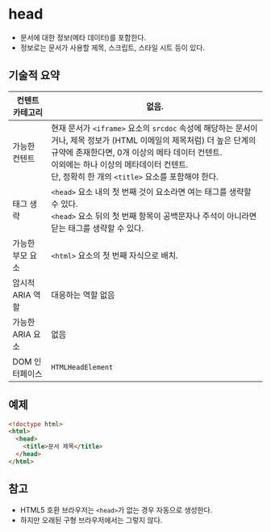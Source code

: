 # head

- 문서에 대한 정보(메타 데이터)를 포함한다.
- 정보로는 문서가 사용할 제목, 스크립트, 스타일 시트 등이 있다.

## 기술적 요약

| 컨텐트 카테고리 | 없음. |
| --- | --- |
| 가능한 컨텐트 | 현재 문서가 `<iframe>` 요소의 `srcdoc` 속성에 해당하는 문서이거나, 제목 정보가 (HTML 이메일의 제목처럼) 더 높은 단계의 규약에 존재한다면, 0개 이상의 메타 데이터 컨텐트.<br>이외에는 하나 이상의 메타데이터 컨텐트.<br>단, 정확히 한 개의 `<title>` 요소를 포함해야 한다. |
| 태그 생략 | `<head>` 요소 내의 첫 번째 것이 요소라면 여는 태그를 생략할 수 있다.<br>`<head>` 요소 뒤의 첫 번째 항목이 공백문자나 주석이 아니라면 닫는 태그를 생략할 수 있다. |
| 가능한 부모 요소 | `<html>` 요소의 첫 번째 자식으로 배치. |
| 암시적 ARIA 역할 | 대응하는 역할 없음 |
| 가능한 ARIA 요소 | 없음 |
| DOM 인터페이스 | `HTMLHeadElement` |

## 예제

```html
<!doctype html>
<html>
  <head>
    <title>문서 제목</title>
  </head>
</html>
```

## 참고

- HTML5 호환 브라우저는 `<head>`가 없는 경우 자동으로 생성한다.
- 하지만 오래된 구형 브라우저에서는 그렇지 않다.
